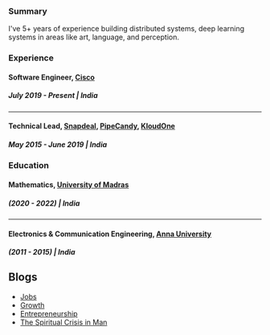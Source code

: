 ### Summary

I've 5+ years of experience building distributed systems, deep learning systems in areas like art, language, and perception.

### Experience
#### Software Engineer, [Cisco](https://www.cisco.com/)
##### July 2019 - Present | India
--- 
#### Technical Lead, [Snapdeal](https://www.snapdeal.com/), [PipeCandy](https://pipecandy.com/), [KloudOne](https://www.kloudone.com/) 
##### May 2015 - June 2019 | India

### Education
#### Mathematics, [University of Madras](https://www.unom.ac.in/)
##### (2020 - 2022) | India
--- 
#### Electronics & Communication Engineering, [Anna University](https://www.annauniv.edu/)
##### (2011 - 2015) | India

## Blogs
* [Jobs](https://www.linkedin.com/pulse/future-jobs-fauzan-baig/?trackingId=9fagDVmCTpGLsJ%2BtnHWZgw%3D%3D)
* [Growth](https://www.linkedin.com/pulse/growth-fauzan-baig/)
* [Entrepreneurship](https://www.linkedin.com/pulse/entrepreneurship-fauzan-baig/)
* [The Spiritual Crisis in Man](https://www.linkedin.com/pulse/spiritual-crisis-man-fauzan-baig/?trackingId=UhAlcDFIRZiRSFBAAY8UAQ%3D%3D)
